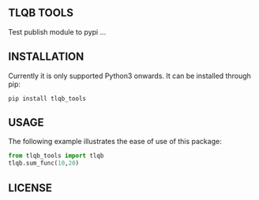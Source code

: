 ## TLQB TOOLS
Test publish module to pypi ...

## INSTALLATION
Currently it is only supported Python3 onwards. It can be installed through pip:
```shell
pip install tlqb_tools
```

## USAGE
The following example illustrates the ease of use of this package:
```python
from tlqb_tools import tlqb
tlqb.sum_func(10,20)
```

## LICENSE